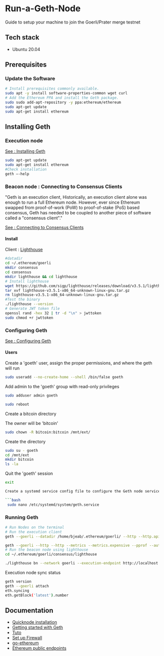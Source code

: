 # Run-a-Geth-Node

Guide to setup your machine to join the Goerli/Prater merge testnet

## Tech stack

- Ubuntu 20.04

## Prerequisites

### Update the Software

```bash
# Install prerequisites commonly available.
sudo apt -y install software-properties-common wget curl
# Add the Ethereum PPA and install the Geth package.
sudo sudo add-apt-repository -y ppa:ethereum/ethereum
sudo apt-get update
sudo apt-get install ethereum
```

## Installing Geth

### Execution node

[See : Installing Geth](https://geth.ethereum.org/docs/getting-started)

```bash
sudo apt-get update
sudo apt-get install ethereum
#Check installation
geth –-help
```

<!-- ### Security

[See : Networking security](https://geth.ethereum.org/docs/fundamentals/security)

```bash
sudo apt install ufw
sudo su
ufw default deny incoming
ufw default allow outgoing
ufw allow 30303  comment 'allow P2P traffic goerli'
ufw allow 8551  comment 'execution node'
ufw enable
ufw status
```

Open ports, allow traffic on: SSH(22) ; 8545(HTTP based JSON RPC API) 8546(WebSocket based JSON RPC API) ; 30303(The P2P protocol running the network) ; 30304(The P2P protocol's new peer discovery overlay) ; http ; https ... -->

### Beacon node : Connecting to Consensus Clients

"Geth is an execution client, Historically, an execution client alone was enough to run a full Ethereum node. However, ever since Ethereum swapped from proof-of-work (PoW) to proof-of-stake (PoS) based consensus, Geth has needed to be coupled to another piece of software called a "consensus client"."

[See : Connecting to Consensus Clients](https://geth.ethereum.org/docs/getting-started/consensus-clients)

#### Install

Client : [Lighthouse](https://lighthouse-book.sigmaprime.io/)

```bash
#datadir
cd ~/.ethereum/goerli
mkdir consensus
cd consensus
mkdir lighthouse && cd lighthouse
# Install lighthouse
wget https://github.com/sigp/lighthouse/releases/download/v3.5.1/lighthouse-v3.5.1-x86_64-unknown-linux-gnu.tar.gz
tar xvf lighthouse-v3.5.1-x86_64-unknown-linux-gnu.tar.gz
rm lighthouse-v3.5.1-x86_64-unknown-linux-gnu.tar.gz
#Test the binary
./lighthouse --version
# Generate JWT token file
openssl rand -hex 32 | tr -d "\n" > jwttoken
sudo chmod +r jwttoken
```

### Configuring Geth

[See : Configuring Geth](https://geth.ethereum.org/docs/getting-started/consensus-clients)

#### Users

Create a 'goeth' user, assign the proper permissions, and where the geth will run

```bash
sudo useradd --no-create-home --shell /bin/false goeth
```

Add admin to the 'goeth' group with read-only privileges

```bash
sudo adduser admin goeth
```

```bash
sudo reboot
```

Create a bitcoin directory

The owner will be 'bitcoin'

```bash
sudo chown -R bitcoin:bitcoin /mnt/ext/
```

Create the directory

```bash
sudo su - goeth
cd /mnt/ext
mkdir bitcoin
ls -la
```

Quit the 'goeth' session

```bash
exit

Create a systemd service config file to configure the Geth node service

```bash
 sudo nano /etc/systemd/system/geth.service
```

### Running Geth

```bash
# Run Nodes on the terminal
# Run the execution client
geth --goerli --datadir /home/bjeab/.ethereum/goerli/ --http --http.api eth,net,web3,txpool,engine,admin --authrpc.jwtsecret /home/bjeab/.ethereum/goerli/consensus/lighthouse/jwttoken -authrpc.addr localhost --authrpc.port 8551 --authrpc.vhosts localhost --metrics --metrics.expensive

geth --goerli --http --http --metrics --metrics.expensive --pprof --authrpc.jwtsecret=/home/bjeab/.ethereum/goerli/consensus/lighthouse/jwttoken
# Run the beacon node using lighthouse
cd ~/.ethereum/goerli/consensus/lighthouse

./lighthouse bn --network goerli --execution-endpoint http://localhost:8551 --metrics --validator-monitor-auto --checkpoint-sync-url https://checkpoint-sync.goerli.ethpandaops.io --execution-jwt /home/bjeab/.ethereum/goerli/consensus/lighthouse/jwttoken --http --disable-deposit-contract-sync --purge-db
```

Execution node sync status

```bash
geth version
geth --goerli attach
eth.syncing
eth.getBlock('latest').number
```

## Documentation

- [Quicknode installation](https://www.quicknode.com/guides/infrastructure/node-setup/how-to-install-and-run-a-geth-node/)
- [Getting started with Geth](https://geth.ethereum.org/docs/getting-started)
- [Tuto](https://github.com/eth-educators/ethstaker-guides/blob/main/merge-goerli-prater.md)
- [Set up Firewall](https://www.digitalocean.com/community/tutorials/how-to-set-up-a-firewall-with-ufw-on-ubuntu-20-04-fr)
- [go-ethereum](https://github.com/ethereum/go-ethereum)
- [Ethereum public endpoints](https://eth-clients.github.io/checkpoint-sync-endpoints/)
<!-- - <https://geth.ethereum.org/docs/fundamentals/command-line-options>
- <https://consensys.net/blog/teku/teku-and-infura-team-up-to-make-the-fastest-ethereum-2-0-client-sync/>
-<https://ethereum.stackexchange.com/questions/142870/how-do-i-expose-and-beacon-chain-api-securely-over-http-and-test-my-api-works>
- [Tuto Besu/Teku](https://github.com/eth-educators/ethstaker-guides/blob/main/merge-goerli-prater-alt.md)
- <https://ethereum.org/en/staking/pools/>
- <https://lighthouse-book.sigmaprime.io/faq.html>
- <https://geth.ethereum.org/docs/fundamentals/peer-to-peer>

-<https://www.quicknode.com/guides/infrastructure/node-setup/how-to-run-a-hyperledger-besu-node/>

- <https://aubay.udemy.com/course/blockchain-developer/learn/lecture/8798024#overview>
- <https://geth.ethereum.org/docs/getting-started>
- <https://www.alchemy.com/overviews/what-is-a-geth-node-and-how-to-run-one>
- <https://cryptomarketpool.com/getting-started-with-geth-to-run-an-ethereum-node/>
- <https://medium.com/@cvcassano/setting-up-a-full-ethereum-node-with-rpc-and-debug-support-geth-316517a1fdc>
- <https://rpcfast.com/blog/how-to-install-and-run-geth-node>
- <https://dev.to/yongchanghe/tutorial-play-with-geth-go-ethereum-4gic>
- <https://www.youtube.com/watch?v=ftS-SlzCCn4>
- <https://www.youtube.com/watch?v=3H-KmO7Ce4I>
- <https://www.youtube.com/watch?v=DLfSNcs2aW8>
- <https://www.quicknode.com/guides/infrastructure/node-setup/how-to-install-and-run-a-geth-node/>
- <https://github.com/bjeabby1507/Running_a_Bitcoin_node/blob/main/README.md>
- <https://github.com/redek-zelton/TD3---Running-a-GETH-node>
- <https://lighthouse-book.sigmaprime.io/run_a_node.html>
- <https://www.google.com/search?client=firefox-b-d&q=INFO+UPnP+not+available++++++++++++++++++++++error%3A+IO+error%3A+Resource+temporarily+unavailable+%28os+error+11%29%2C+service%3A+UPnP>
- -->
